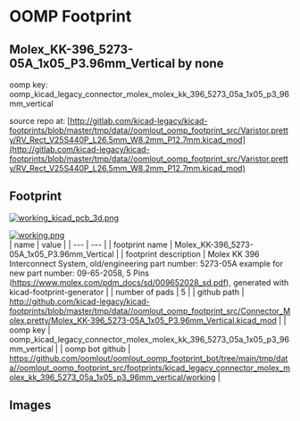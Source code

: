 # OOMP Footprint  
## Molex_KK-396_5273-05A_1x05_P3.96mm_Vertical  by none  
  
oomp key: oomp_kicad_legacy_connector_molex_molex_kk_396_5273_05a_1x05_p3_96mm_vertical  
  
source repo at: [http://gitlab.com/kicad-legacy/kicad-footprints/blob/master/tmp/data//oomlout_oomp_footprint_src/Varistor.pretty/RV_Rect_V25S440P_L26.5mm_W8.2mm_P12.7mm.kicad_mod](http://gitlab.com/kicad-legacy/kicad-footprints/blob/master/tmp/data//oomlout_oomp_footprint_src/Varistor.pretty/RV_Rect_V25S440P_L26.5mm_W8.2mm_P12.7mm.kicad_mod)  
## Footprint  
  
[![working_kicad_pcb_3d.png](working_kicad_pcb_3d_600.png)](working_kicad_pcb_3d.png)  
  
[![working.png](working_600.png)](working.png)  
| name | value | 
| --- | --- | 
| footprint name | Molex_KK-396_5273-05A_1x05_P3.96mm_Vertical | 
| footprint description | Molex KK 396 Interconnect System, old/engineering part number: 5273-05A example for new part number: 09-65-2058, 5 Pins (https://www.molex.com/pdm_docs/sd/009652028_sd.pdf), generated with kicad-footprint-generator | 
| number of pads | 5 | 
| github path | http://github.com/kicad-legacy/kicad-footprints/blob/master/tmp/data//oomlout_oomp_footprint_src/Connector_Molex.pretty/Molex_KK-396_5273-05A_1x05_P3.96mm_Vertical.kicad_mod | 
| oomp key | oomp_kicad_legacy_connector_molex_molex_kk_396_5273_05a_1x05_p3_96mm_vertical | 
| oomp bot github | https://github.com/oomlout/oomlout_oomp_footprint_bot/tree/main/tmp/data//oomlout_oomp_footprint_src/footprints/kicad_legacy_connector_molex_molex_kk_396_5273_05a_1x05_p3_96mm_vertical/working | 
## Images  
